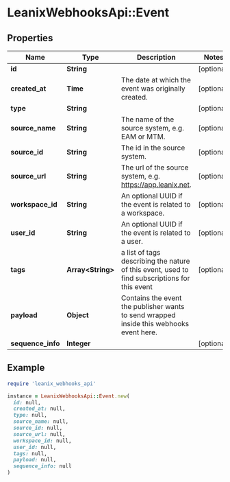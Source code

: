 # LeanixWebhooksApi::Event

## Properties

| Name | Type | Description | Notes |
| ---- | ---- | ----------- | ----- |
| **id** | **String** |  | [optional] |
| **created_at** | **Time** | The date at which the event was originally created. | [optional] |
| **type** | **String** |  | [optional] |
| **source_name** | **String** | The name of the source system, e.g. EAM or MTM. | [optional] |
| **source_id** | **String** | The id in the source system. | [optional] |
| **source_url** | **String** | The url of the source system, e.g. https://app.leanix.net. | [optional] |
| **workspace_id** | **String** | An optional UUID if the event is related to a workspace. | [optional] |
| **user_id** | **String** | An optional UUID if the event is related to a user. | [optional] |
| **tags** | **Array&lt;String&gt;** | a list of tags describing the nature of this event, used to find subscriptions for this event | [optional] |
| **payload** | **Object** | Contains the event the publisher wants to send wrapped inside this webhooks event here. |  |
| **sequence_info** | **Integer** |  | [optional] |

## Example

```ruby
require 'leanix_webhooks_api'

instance = LeanixWebhooksApi::Event.new(
  id: null,
  created_at: null,
  type: null,
  source_name: null,
  source_id: null,
  source_url: null,
  workspace_id: null,
  user_id: null,
  tags: null,
  payload: null,
  sequence_info: null
)
```

